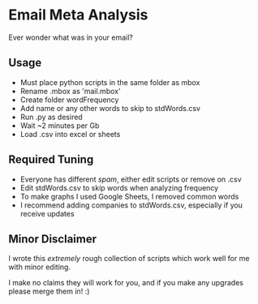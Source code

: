Email Meta Analysis
=====
Ever wonder what was in your email?

## Usage

* Must place python scripts in the same folder as mbox
* Rename .mbox as 'mail.mbox'
* Create folder wordFrequency
* Add name or any other words to skip to stdWords.csv
* Run <filename>.py as desired
* Wait ~2 minutes per Gb
* Load .csv into excel or sheets

## Required Tuning

* Everyone has different *spam*, either edit scripts or remove on .csv
* Edit stdWords.csv to skip words when analyzing frequency
* To make graphs I used Google Sheets, I removed common words
* I recommend adding companies to stdWords.csv, especially if you receive updates

## Minor Disclaimer

I wrote this *extremely* rough collection of scripts which work well for me with minor editing.

I make no claims they will work for you, and if you make any upgrades please merge them in! :)